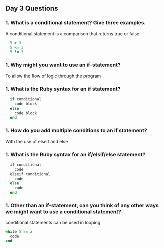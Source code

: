 ## Day 3 Questions

### 1. What is a conditional statement? Give three examples.  
  A conditional statement is a comparison that returns true or false  
  ```ruby 
    5 > 3  
    5 <= 3  
    5 != 3
  ```

### 1. Why might you want to use an if-statement?  
  To allow the flow of logic through the program

### 1. What is the Ruby syntax for an if statement?  
```ruby 
  if conditional
    code block
  else
    code block
  end 
  ``` 

### 1. How do you add multiple conditions to an if statement?  
  With the use of elseif and else

### 1. What is the Ruby syntax for an if/elsif/else statement?  
```ruby 
  if conditional
    code
  elseif conditional
    code
  else
    code
  end 
  ``` 

### 1. Other than an if-statement, can you think of any other ways we might want to use a conditional statement?

conditional statements can be used in looping
```ruby 
while 5 == x 
  code
end
```

